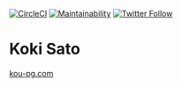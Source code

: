 [![CircleCI](https://circleci.com/gh/kou-pg-0131/homepage/tree/main.svg?style=shield)](https://circleci.com/gh/kou-pg-0131/homepage/tree/main)
[![Maintainability](https://api.codeclimate.com/v1/badges/56a66f6943c17bd99d6a/maintainability)](https://codeclimate.com/github/kou-pg-0131/homepage/maintainability)
[![Twitter Follow](https://img.shields.io/twitter/follow/kou_pg_0131?style=social)](https://twitter.com/kou_pg_0131)

# Koki Sato

[kou-pg.com](https://kou-pg.com)

